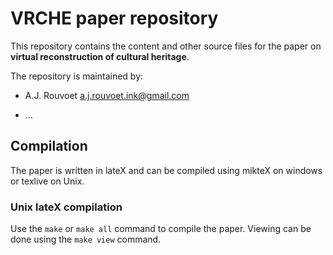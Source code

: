 
VRCHE paper repository
======================

This repository contains the content and other source files for the paper on
__virtual reconstruction of cultural heritage__. 

The repository is maintained by:

+	A.J. Rouvoet
	<a.j.rouvoet.ink@gmail.com>

+	...

Compilation
-----------
	
The paper is written in lateX and can be compiled using mikteX on windows or texlive on Unix.

### Unix lateX compilation

Use the `make` or `make all` command to compile the paper.
Viewing can be done using the `make view` command.
